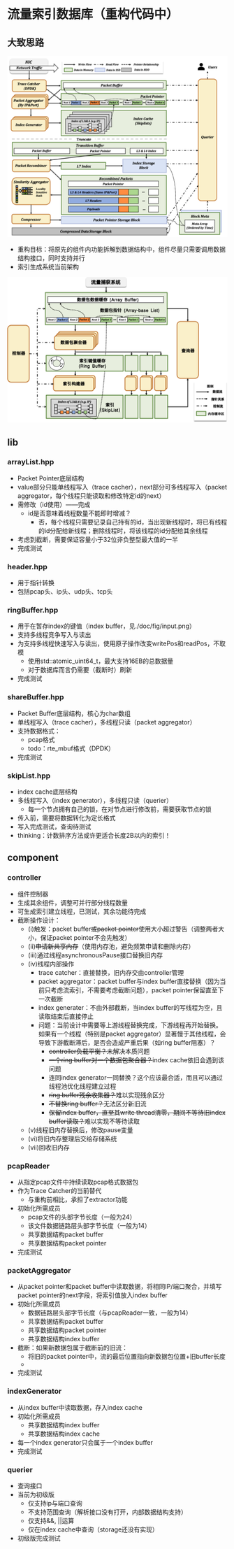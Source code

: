 # 流量索引数据库（重构代码中）

## 大致思路

![](./doc/fig/thinking.png)

* 重构目标：将原先的组件内功能拆解到数据结构中，组件尽量只需要调用数据结构接口，同时支持并行
* 索引生成系统当前架构

![](./doc/fig/index.png)

## lib
### arrayList.hpp
* Packet Pointer底层结构
* value部分只能单线程写入（trace cacher），next部分可多线程写入（packet aggregator，每个线程只能读取和修改特定id的next）
* 需修改（id使用）——完成
	* id是否意味着线程数量不能即时增减？
		* 否，每个线程只需要记录自己持有的id，当出现新线程时，将已有线程的id分配给新线程；删除线程时，将该线程的id分配给其余线程
* 考虑到截断，需要保证容量小于32位非负整型最大值的一半
* 完成测试

### header.hpp
* 用于指针转换
* 包括pcap头、ip头、udp头、tcp头

### ringBuffer.hpp
* 用于在暂存index的键值（index buffer，见./doc/fig/input.png）
* 支持多线程竞争写入与读出
* 为支持多线程快速写入与读出，使用原子操作改变writePos和readPos，不取模
	* 使用std::atomic_uint64_t，最大支持16EB的总数据量
	* 对于数据库而言仍需要（截断时）刷新
* 完成测试

### shareBuffer.hpp
* Packet Buffer底层结构，核心为char数组
* 单线程写入（trace cacher），多线程只读（packet aggregator）
* 支持数据格式：
	* pcap格式
	* todo：rte_mbuf格式（DPDK）
* 完成测试

### skipList.hpp
* index cache底层结构
* 多线程写入（index generator），多线程只读（querier）
	* 每一个节点拥有自己的锁，在对节点进行修改前，需要获取节点的锁
* 传入前，需要将数据转化为定长格式
* 写入完成测试，查询待测试
* thinking：计数排序方法或许更适合长度2B以内的索引！

## component
### controller
* 组件控制器
* 生成其余组件，调整可并行部分线程数量
* 可生成索引建立线程，已测试，其余功能待完成
* 截断操作设计：
	* (i)触发：packet buffer~~或packet pointer~~使用大小超过警告（调整两者大小，保证packet pointer不会先触发）
	* (ii)~~申请新共享内存~~（使用内存池，避免频繁申请和删除内存）
	* (iii)通过线程asynchronousPause接口替换旧内存
	* (iv)线程内部操作
		* trace catcher：直接替换，旧内存交由controller管理
		* packet aggregator：packet buffer与index buffer直接替换（因为当前只考虑流索引，不需要考虑截断问题），packet pointer保留直至下一次截断
		* index generater：不由外部截断，当index buffer的写线程为空，且读取结束后直接停止
		* 问题：当前设计中需要等上游线程替换完成，下游线程再开始替换。如果有一个线程（特别是packet aggregator）显著慢于其他线程，会导致下游截断滞后，是否会造成严重后果（如ring buffer阻塞）？
			* ~~controller负载平衡？~~未解决本质问题
			* ~~一个ring buffer对一个数据包聚合器？~~index cache依旧会遇到该问题
			* 连同index generator一同替换？这个应该最合适，而且可以通过线程池优化线程建立过程
			* ~~ring buffer残余收集器？~~难以实现残余区分
			* ~~不替换ring buffer？~~无法区分新旧流
			* ~~保留index buffer，直至其write thread清零，期间不等待旧index buffer读取？~~难以实现不等待读取
	* (v)线程旧内存替换后，修改pause变量
	* (vi)将旧内存整理后交给存储系统
	* (vii)回收旧内存

### pcapReader
* 从指定pcap文件中持续读取pcap格式数据包
* 作为Trace Catcher的当前替代
	* 与重构前相比，承担了extractor功能
* 初始化所需成员
	* pcap文件的头部字节长度（一般为24）
	* 该文件数据链路层头部字节长度（一般为14）
	* 共享数据结构packet buffer
	* 共享数据结构packet pointer
* 完成测试

### packetAggregator
* 从packet pointer和packet buffer中读取数据，将相同IP/端口聚合，并填写packet pointer的next字段，将索引值放入index buffer
* 初始化所需成员
	* 数据链路层头部字节长度（与pcapReader一致，一般为14）
	* 共享数据结构packet buffer
	* 共享数据结构packet pointer
	* 共享数据结构index buffer
* 截断：如果新数据包属于截断前的旧流：
	* 将旧的packet pointer中，流的最后位置指向新数据包位置+旧buffer长度
	* 
* 完成测试

### indexGenerator
* 从index buffer中读取数据，存入index cache
* 初始化所需成员
	* 共享数据结构index buffer
	* 共享数据结构index cache
* 每一个index generator只会属于一个index buffer
* 完成测试

### querier
* 查询接口
* 当前为初级版
	* 仅支持ip与端口查询
	* 不支持范围查询（解析接口没有打开，内部数据结构支持）
	* 仅支持&&, ||运算
	* 仅在index cache中查询（storage还没有实现）
* 初级版完成测试